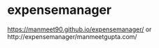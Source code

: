# expensemanager
https://manmeet90.github.io/expensemanager/
or
http://expensemanager/manmeetgupta.com/
